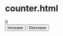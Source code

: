 # counter.html

<html>
<head>
    <title>
        Counter
    </title>
    <link rel="stylesheet" href="counter.css" />
</head>

<body>
    <div class="card">
        <div class="counter">
            <span id="count">0</span>
        </div>
        <div class="action">
            <button class="increase" onclick="increase()">Increase</button>
            <button class="decrease" onclick="decrease()">Decrease</button>
        </div>
    </div>
    <script src="counter.js"></script>
</body>
</html>
